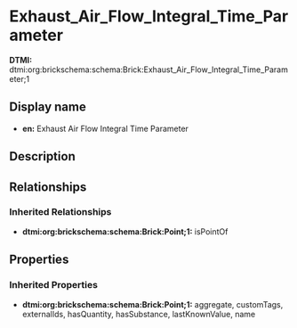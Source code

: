 # Exhaust_Air_Flow_Integral_Time_Parameter
**DTMI:** dtmi:org:brickschema:schema:Brick:Exhaust_Air_Flow_Integral_Time_Parameter;1
## Display name
- **en:** Exhaust Air Flow Integral Time Parameter
## Description
## Relationships
### Inherited Relationships
* **dtmi:org:brickschema:schema:Brick:Point;1:** isPointOf
## Properties
### Inherited Properties
* **dtmi:org:brickschema:schema:Brick:Point;1:** aggregate, customTags, externalIds, hasQuantity, hasSubstance, lastKnownValue, name
